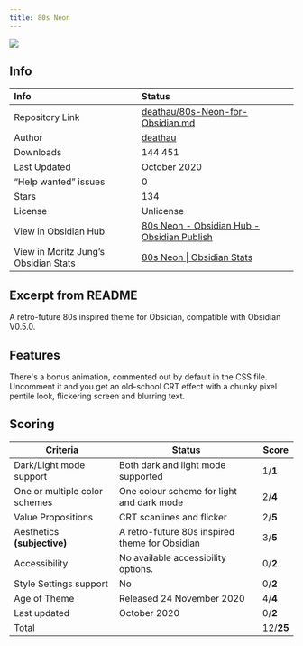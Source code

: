 ```yaml
---
title: 80s Neon
---
```


<img src="https://raw.githubusercontent.com/deathau/80s-Neon-for-Obsidian.md/refs/heads/master/screenshot.jpg">

## Info
| Info | Status |
| :---- | :---- |
| Repository Link | [deathau/80s-Neon-for-Obsidian.md](https://github.com/deathau/80s-Neon-for-Obsidian.md)  |
| Author | [deathau](https://github.com/deathau/) |
| Downloads | 144 451 |
| Last Updated | October 2020 |
| “Help wanted” issues | 0 |
| Stars | 134 |
| License | Unlicense |
| View in Obsidian Hub | [80s Neon \- Obsidian Hub \- Obsidian Publish](https://publish.obsidian.md/hub/02+-+Community+Expansions/02.05+All+Community+Expansions/Themes/80s+Neon) |
| View in Moritz Jung’s Obsidian Stats | [80s Neon \| Obsidian Stats](https://www.moritzjung.dev/obsidian-stats/themes/80s-neon/) |

## Excerpt from README

A retro-future 80s inspired theme for Obsidian, compatible with Obsidian V0.5.0.

## Features

There's a bonus animation, commented out by default in the CSS file.  
Uncomment it and you get an old-school CRT effect with a chunky pixel pentile look, flickering screen and blurring text.

## Scoring
| Criteria | Status | Score |
| ---- | ---- | ---- |
| Dark/Light mode support | Both dark and light mode supported | 1/**1** |
| One or multiple color schemes | One colour scheme for light and dark mode | 2/**4** |
| Value Propositions | CRT scanlines and flicker | 2/**5** |
| Aesthetics **(subjective)** | A retro-future 80s inspired theme for Obsidian | 3/**5** |
| Accessibility | No available accessibility options. | 0/**2** |
| Style Settings support | No | 0/**2** |
| Age of Theme | Released 24 November 2020 | 4/**4** |
| Last updated | October 2020 | 0/**2** |
| Total |  | 12/**25** |
